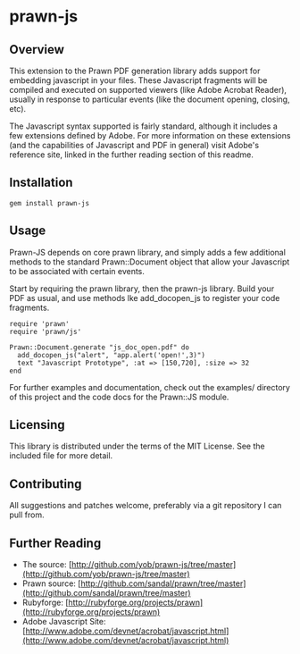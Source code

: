 # prawn-js

## Overview

This extension to the Prawn PDF generation library adds support for embedding javascript
in your files. These Javascript fragments will be compiled and executed on supported
viewers (like Adobe Acrobat Reader), usually in response to particular events (like the
document opening, closing, etc).

The Javascript syntax supported is fairly standard, although it includes a few extensions
defined by Adobe. For more information on these extensions (and the capabilities of
Javascript and PDF in general) visit Adobe's reference site, linked in the further reading
section of this readme.

## Installation

    gem install prawn-js

## Usage

Prawn-JS depends on core prawn library, and simply adds a few additional methods to the
standard Prawn::Document object that allow your Javascript to be associated with certain
events.

Start by requiring the prawn library, then the prawn-js library. Build your PDF as usual,
and use methods lke add_docopen_js to register your code fragments.

    require 'prawn'
    require 'prawn/js'

    Prawn::Document.generate "js_doc_open.pdf" do
      add_docopen_js("alert", "app.alert('open!',3)")
      text "Javascript Prototype", :at => [150,720], :size => 32
    end

For further examples and documentation, check out the examples/ directory of this project
and the code docs for the Prawn::JS module.

## Licensing

This library is distributed under the terms of the MIT License. See the included file for
more detail.

## Contributing

All suggestions and patches welcome, preferably via a git repository I can pull from.

## Further Reading

- The source: [http://github.com/yob/prawn-js/tree/master](http://github.com/yob/prawn-js/tree/master)
- Prawn source: [http://github.com/sandal/prawn/tree/master](http://github.com/sandal/prawn/tree/master)
- Rubyforge: [http://rubyforge.org/projects/prawn](http://rubyforge.org/projects/prawn)
- Adobe Javascript Site: [http://www.adobe.com/devnet/acrobat/javascript.html](http://www.adobe.com/devnet/acrobat/javascript.html)
